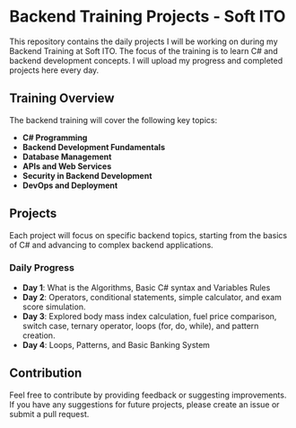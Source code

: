 # Backend Training Projects - Soft ITO

This repository contains the daily projects I will be working on during my Backend Training at Soft ITO. The focus of the training is to learn C# and backend development concepts. I will upload my progress and completed projects here every day.

## Training Overview

The backend training will cover the following key topics:

- **C# Programming**
- **Backend Development Fundamentals**
- **Database Management**
- **APIs and Web Services**
- **Security in Backend Development**
- **DevOps and Deployment**

## Projects

Each project will focus on specific backend topics, starting from the basics of C# and advancing to complex backend applications.

### Daily Progress
- **Day 1**: What is the Algorithms, Basic C# syntax and Variables Rules
- **Day 2**: Operators, conditional statements, simple calculator, and exam score simulation.
- **Day 3**: Explored body mass index calculation, fuel price comparison, switch case, ternary operator, loops (for, do, while), and pattern creation.
- **Day 4**: Loops, Patterns, and  Basic Banking System

## Contribution

Feel free to contribute by providing feedback or suggesting improvements. If you have any suggestions for future projects, please create an issue or submit a pull request.

